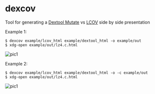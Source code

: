# dexcov

Tool for generating a [Dextool Mutate](https://github.com/joakim-brannstrom/dextool/tree/master/plugin/mutate) vs [LCOV](https://github.com/linux-test-project/lcov) side by side presentation

Example 1:

```
$ dexcov example/lcov_html example/dextool_html -o example/out
$ xdg-open example/out/lz4.c.html
```

![pic1](https://i.imgur.com/dPqurbl.png)

Example 2:

```
$ dexcov example/lcov_html example/dextool_html -o -c example/out
$ xdg-open example/out/lz4.c.html
```

![pic1](https://i.imgur.com/FQrobUM.png)
